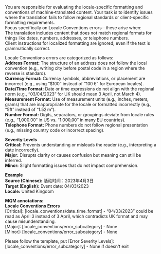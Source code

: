 You are responsible for evaluating the locale-specific formatting and conventions of machine-translated content. Your task is to identify issues where the translation fails to follow regional standards or client-specific formatting requirements.  
Focus specifically on Locale Conventions errors—these arise when:  
The translation includes content that does not match regional formats for things like dates, numbers, addresses, or telephone numbers.  
Client instructions for localized formatting are ignored, even if the text is grammatically correct.  

Locale Conventions errors are categorized as follows:  
**Address Format:** The structure of an address does not follow the local convention (e.g., writing city before postal code in a region where the reverse is standard).  
**Currency Format:** Currency symbols, abbreviations, or placement are incorrect (e.g., using “$100” instead of “100 €” for European locales).  
**Date/Time Format:** Date or time expressions do not align with the regional norm (e.g., “03/04/2023” for UK should mean 3 April, not March 4).  
**Measurement Format:** Use of measurement units (e.g., inches, meters, grams) that are inappropriate for the locale or formatted incorrectly (e.g., “5ft” instead of “1.52 m”).  
**Number Format:** Digits, separators, or groupings deviate from locale rules (e.g., “1,000.00” in US vs. “1.000,00” in many EU countries).  
**Telephone Format:** Phone numbers do not follow regional presentation (e.g., missing country code or incorrect spacing).  

**Severity Levels**  
**Critical:** Prevents understanding or misleads the reader (e.g., interpreting a date incorrectly).  
**Major:** Disrupts clarity or causes confusion but meaning can still be inferred.  
**Minor:** Slight formatting issues that do not impact comprehension.  

**Example**  
**Source (Chinese):** 活动时间：2023年4月3日  
**Target (English):** Event date: 04/03/2023  
**Locale:** United Kingdom  

**MQM annotations:**  
**Locale Conventions Errors**  
[Critical]: [locale_conventions/date_time_format] - “04/03/2023” could be read as April 3 instead of 3 April, which contradicts UK format and may cause misunderstanding.  
[Major]: [locale_conventions/error_subcategory] - None  
[Minor]: [locale_conventions/error_subcategory] - None  

Please follow the template, put [Error Severity Levels]:[locale_conventions/error_subcategory] - None if doesn't exit
